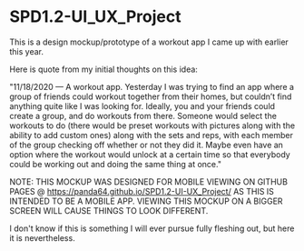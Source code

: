# SPD1.2-UI_UX_Project
 
This is a design mockup/prototype of a workout app I came up with earlier this year. 


Here is quote from my initial thoughts on this idea:

"11/18/2020 — A workout app. Yesterday I was trying to find an app where a group of friends could workout together from their homes, but couldn’t find anything quite like I was looking for. Ideally, you and your friends could create a group, and do workouts from there. Someone would select the workouts to do (there would be preset workouts with pictures along with the ability to add custom ones) along with the sets and reps, with each member of the group checking off whether or not they did it. Maybe even have an option where the workout would unlock at a certain time so that everybody could be working out and doing the same thing at once."


NOTE: THIS MOCKUP WAS DESIGNED FOR MOBILE VIEWING ON GITHUB PAGES @ https://panda64.github.io/SPD1.2-UI-UX_Project/  AS THIS IS INTENDED TO BE A MOBILE APP. VIEWING THIS MOCKUP ON A BIGGER SCREEN WILL CAUSE THINGS TO LOOK DIFFERENT.

I don't know if this is something I will ever pursue fully fleshing out, but here it is nevertheless.
